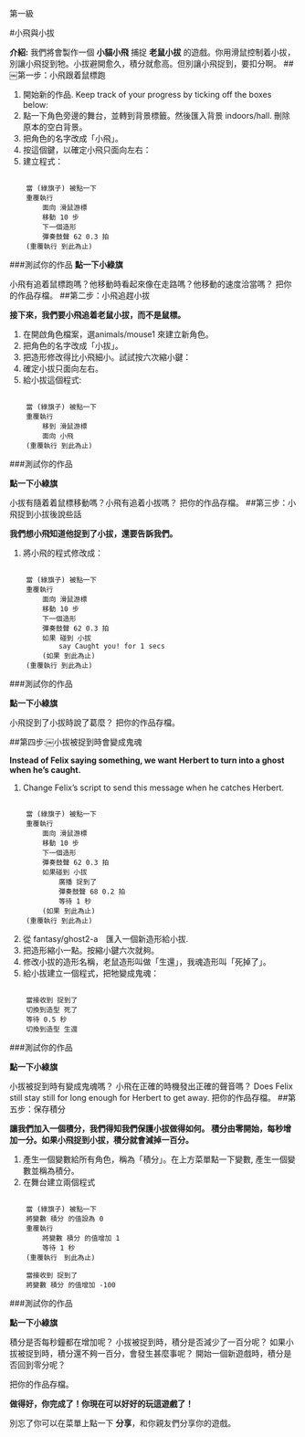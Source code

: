 第一級

#小飛與小拔

__介紹:__
我們將會製作一個 __小貓小飛__ 捕捉 __老鼠小拔__ 的遊戲。你用滑鼠控制着小拔，別讓小飛捉到牠。小拔避開愈久，積分就愈高。但別讓小飛捉到，要扣分啊。
##￼第一步：小飛跟着鼠標跑
1. 開始新的作品.
Keep track of your progress by ticking off the boxes below:
2. 點一下角色旁邊的舞台，並轉到背景標籤。然後匯入背景 indoors/hall. 刪除原本的空白背景。
3. 把角色的名字改成「小飛」。
4. 按這個鍵，以確定小飛只面向左右：
5. 建立程式：

```scratch

	當 (綠旗子) 被點一下
	重覆執行
		面向 滑鼠游標
		移動 10 步
		下一個造形
		彈奏鼓聲 62 0.3 拍
	(重覆執行 到此為止)
```
		
###測試你的作品
__點一下小綠旗__

小飛有追着鼠標跑嗎？他移動時看起來像在走路嗎？他移動的速度洽當嗎？
把你的作品存檔。
##第二步：小飛追趕小拔

__接下來，我們要小飛追着老鼠小拔，而不是鼠標。__

1. 在開啟角色檔案，選animals/mouse1 來建立新角色。
2. 把角色的名字改成「小拔」。
3. 把造形修改得比小飛細小。試試按六次縮小鍵：
4. 確定小拔只面向左右。 
5. 給小拔這個程式:


```scratch
	
	當 (綠旗子) 被點一下
	重覆執行
		移到 滑鼠游標
		面向 小飛
	(重覆執行 到此為止)
```
###測試你的作品

__點一下小綠旗__

小拔有隨着着鼠標移動嗎？小飛有追着小拔嗎？
把你的作品存檔。
##第三步：小飛捉到小拔後說些話

__我們想小飛知道他捉到了小拔，還要告訴我們。__

1. 將小飛的程式修改成：

```scratch
	
	當 (綠旗子) 被點一下
	重覆執行
		面向 滑鼠游標
		移動 10 步
		下一個造形
		彈奏鼓聲 62 0.3 拍
		如果 碰到 小拔
			say Caught you! for 1 secs
		(如果 到此為止)
	(重覆執行 到此為止)
```

###測試你的作品

__點一下小綠旗__

小飛捉到了小拔時說了葛麼？
把你的作品存檔。

##第四步:￼小拔被捉到時會變成鬼魂

__Instead of Felix saying something, we want Herbert to turn into a ghost when he’s caught.__

1. Change Felix’s script to send this message when he catches Herbert.

```scratch
	
	當 (綠旗子) 被點一下
	重覆執行
		面向 滑鼠游標
		移動 10 步
		下一個造形
		彈奏鼓聲 62 0.3 拍
		如果碰到 小拔
			廣播 捉到了
			彈奏鼓聲 68 0.2 拍
			等待 1 秒
		(如果 到此為止)
	(重覆執行 到此為止)
```

2. 從 fantasy/ghost2-a　匯入一個新造形給小拔.
3. 把造形縮小一點。按縮小鍵六次就夠。
4. 修改小拔的造形名稱，老鼠造形叫做「生還」，我魂造形叫「死掉了」。
5. 給小拔建立一個程式，把牠變成鬼魂：

```scratch
	
	當接收到 捉到了
	切換到造型 死了
	等待 0.5 秒
	切換到造型 生還
```
	
###測試你的作品

__點一下小綠旗__

小拔被捉到時有變成鬼魂嗎？
小飛在正確的時機發出正確的聲音嗎？
Does Felix still stay still for long enough for Herbert to get away.
把你的作品存檔。
##第五步：保存積分

__讓我們加入一個積分，我們得知我們保護小拔做得如何。
積分由零開始，每秒增加一分。如果小飛捉到小拔，積分就會減掉一百分。__

1. 產生一個變數給所有角色，稱為「積分」。在上方菜單點一下變數, 產生一個變數並稱為積分。
2. 在舞台建立兩個程式

```scratch
	
	當 (綠旗子) 被點一下
	將變數 積分 的值設為 0
	重覆執行
		將變數 積分 的值增加 1
		等待 1 秒
	(重覆執行　到此為止)
	
	當接收到 捉到了
	將變數 積分 的值增加 -100
```
	
###測試你的作品

__點一下小綠旗__

積分是否每秒鐘都在增加呢？
小拔被捉到時，積分是否減少了一百分呢？
如果小拔被捉到時，積分還不夠一百分，會發生甚麼事呢？
開始一個新遊戲時，積分是否回到零分呢？

把你的作品存檔。

__做得好，你完成了！你現在可以好好的玩這遊戲了！__

別忘了你可以在菜單上點一下 __分享__，和你親友們分享你的遊戲。
